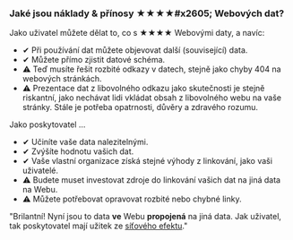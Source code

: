 ### Jaké jsou náklady &amp; přínosy <span class="stars-inline">&#x2605;&#x2605;&#x2605;&#x2605;#x2605;</span> Webových dat?

Jako uživatel můžete dělat to, co s <span class="stars-inline">&#x2605;&#x2605;&#x2605;&#x2605;</span> Webovými daty, a navíc:

- &#10004; Při používání dat můžete objevovat další (související) data.
- &#10004; Můžete přímo zjistit datové schéma.
- &#9888; Teď musíte řešit rozbité odkazy v datech, stejně jako chyby 404 na webových stránkách.
- &#9888; Prezentace dat z libovolného odkazu jako skutečnosti je stejně riskantní, jako nechávat lidi vkládat obsah z libovolného webu na vaše stránky. Stále je potřeba opatrnosti, důvěry a zdravého rozumu.

Jako poskytovatel &hellip;

- &#10004; Učiníte vaše data nalezitelnými.
- &#10004; Zvýšíte hodnotu vašich dat.
- &#10004; Vaše vlastní organizace získá stejné výhody z linkování, jako vaši uživatelé.
- &#9888; Budete muset investovat zdroje do linkování vašich dat na jiná data na Webu.
- &#9888; Můžete potřebovat opravovat rozbité nebo chybné linky.

"Brilantní! Nyní jsou to data **ve** Webu **propojená** na jiná data. Jak uživatel, tak poskytovatel mají užitek ze [síťového efektu](https://en.wikipedia.org/wiki/Network_effect "Network effect - Wikipedia, the free encyclopedia")."
